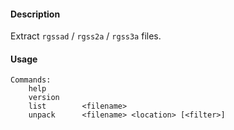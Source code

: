 #### Description
Extract `rgssad` / `rgss2a` / `rgss3a` files.

#### Usage
```
Commands:
    help
    version
    list        <filename>
    unpack      <filename> <location> [<filter>]
```
